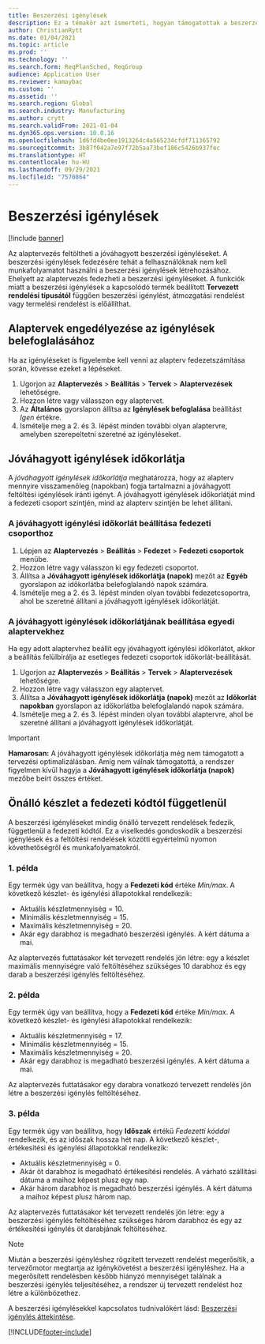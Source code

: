 ```yaml
---
title: Beszerzési igénylések
description: Ez a témakör azt ismerteti, hogyan támogatottak a beszerzési igénylések a tervezési optimalizálásban.
author: ChristianRytt
ms.date: 01/04/2021
ms.topic: article
ms.prod: ''
ms.technology: ''
ms.search.form: ReqPlanSched, ReqGroup
audience: Application User
ms.reviewer: kamaybac
ms.custom: ''
ms.assetid: ''
ms.search.region: Global
ms.search.industry: Manufacturing
ms.author: crytt
ms.search.validFrom: 2021-01-04
ms.dyn365.ops.version: 10.0.16
ms.openlocfilehash: 1d6fd4be0ee1913264c4a565234cfdf711365792
ms.sourcegitcommit: 3b87f042a7e97f72b5aa73bef186c5426b937fec
ms.translationtype: HT
ms.contentlocale: hu-HU
ms.lasthandoff: 09/29/2021
ms.locfileid: "7570864"
---
```

# <a name="purchase-requisitions"></a>Beszerzési igénylések

[!include [banner](../../includes/banner.md)]

Az alaptervezés feltöltheti a jóváhagyott beszerzési igényléseket. A beszerzési igénylések fedezésére tehát a felhasználóknak nem kell munkafolyamatot használni a beszerzési igénylések létrehozásához. Ehelyett az alaptervezés fedezheti a beszerzési igényléseket. A funkciók miatt a beszerzési igénylések a kapcsolódó termék beállított **Tervezett rendelési típusától** függően beszerzési igénylést, átmozgatási rendelést vagy termelési rendelést is előállíthat.

## <a name="enable-master-plans-to-include-requisitions"></a>Alaptervek engedélyezése az igénylések belefoglalásához

Ha az igényléseket is figyelembe kell venni az alapterv fedezetszámítása során, kövesse ezeket a lépéseket.

1. Ugorjon az **Alaptervezés** \> **Beállítás** \> **Tervek** \> **Alaptervezések** lehetőségre.
1. Hozzon létre vagy válasszon egy alaptervet.
1. Az **Általános** gyorslapon állítsa az **Igénylések befoglalása** beállítást *Igen* értékre.
1. Ismételje meg a 2. és 3. lépést minden további olyan alaptervre, amelyben szerepeltetni szeretné az igényléseket.

## <a name="approved-requisitions-time-fence"></a>Jóváhagyott igénylések időkorlátja

A *jóváhagyott igénylések időkorlátja* meghatározza, hogy az alapterv mennyire visszamenőleg (napokban) fogja tartalmazni a jóváhagyott feltöltési igénylések iránti igényt. A jóváhagyott igénylések időkorlátját mind a fedezeti csoport szintjén, mind az alapterv szintjén be lehet állítani.

### <a name="set-the-approved-requisitions-time-fence-for-a-coverage-group"></a>A jóváhagyott igénylési időkorlát beállítása fedezeti csoporthoz

1. Lépjen az **Alaptervezés** \> **Beállítás** \> **Fedezet** \> **Fedezeti csoportok** menübe.
1. Hozzon létre vagy válasszon ki egy fedezeti csoportot.
1. Állítsa a **Jóváhagyott igénylések időkorlátja (napok)** mezőt az **Egyéb** gyorslapon az időkorlátba belefoglalandó napok számára.
1. Ismételje meg a 2. és 3. lépést minden olyan további fedezetcsoportra, ahol be szeretné állítani a jóváhagyott igénylések időkorlátját.

### <a name="set-the-approved-requisitions-time-fence-for-individual-master-plans"></a>A jóváhagyott igénylések időkorlátjának beállítása egyedi alaptervekhez

Ha egy adott alaptervhez beállít egy jóváhagyott igénylési időkorlátot, akkor a beállítás felülbírálja az esetleges fedezeti csoportok időkorlát-beállítását.

1. Ugorjon az **Alaptervezés** \> **Beállítás** \> **Tervek** \> **Alaptervezések** lehetőségre.
1. Hozzon létre vagy válasszon egy alaptervet.
1. Állítsa a **Jóváhagyott igénylések időkorlátja (napok)** mezőt az **Időkorlát napokban** gyorslapon az időkorlátba belefoglalandó napok számára.
1. Ismételje meg a 2. és 3. lépést minden olyan további alaptervre, ahol be szeretné állítani a jóváhagyott igénylések időkorlátját.

> [!IMPORTANT]
> **Hamarosan:** A jóváhagyott igénylések időkorlátja még nem támogatott a tervezési optimalizálásban. Amíg nem válnak támogatottá, a rendszer figyelmen kívül hagyja a **Jóváhagyott igénylések időkorlátja (napok)** mezőbe beírt összes értéket.

## <a name="independent-supply-regardless-of-coverage-code"></a>Önálló készlet a fedezeti kódtól függetlenül

A beszerzési igényléseket mindig önálló tervezett rendelések fedezik, függetlenül a fedezeti kódtól. Ez a viselkedés gondoskodik a beszerzési igénylések és a feltöltési rendelések közötti egyértelmű nyomon követhetőségről és munkafolyamatokról.

### <a name="example-1"></a>1. példa

Egy termék úgy van beállítva, hogy a **Fedezeti kód** értéke *Min/max*. A következő készlet- és igénylési állapotokkal rendelkezik:

- Aktuális készletmennyiség = 10.
- Minimális készletmennyiség = 15.
- Maximális készletmennyiség = 20.
- Akár egy darabhoz is megadható beszerzési igénylés. A kért dátuma a mai.

Az alaptervezés futtatásakor két tervezett rendelés jön létre: egy a készlet maximális mennyiségre való feltöltéséhez szükséges 10 darabhoz és egy darab a beszerzési igénylés feltöltéséhez.

### <a name="example-2"></a>2. példa

Egy termék úgy van beállítva, hogy a **Fedezeti kód** értéke *Min/max*. A következő készlet- és igénylési állapotokkal rendelkezik:

- Aktuális készletmennyiség = 17.
- Minimális készletmennyiség = 15.
- Maximális készletmennyiség = 20.
- Akár egy darabhoz is megadható beszerzési igénylés. A kért dátuma a mai.

Az alaptervezés futtatásakor egy darabra vonatkozó tervezett rendelés jön létre a beszerzési igénylés feltöltéséhez.

### <a name="example-3"></a>3. példa

Egy termék úgy van beállítva, hogy **Időszak** értékű *Fedezetti kóddal* rendelkezik, és az időszak hossza hét nap. A következő készlet-, értékesítési és igénylési állapotokkal rendelkezik:

- Aktuális készletmennyiség = 0.
- Akár öt darabhoz is megadható értékesítési rendelés. A várható szállítási dátuma a maihoz képest plusz egy nap.
- Akár három darabhoz is megadható beszerzési igénylés. A kért dátuma a maihoz képest plusz három nap.

Az alaptervezés futtatásakor két tervezett rendelés jön létre: egy a beszerzési igénylés feltöltéséhez szükséges három darabhoz és egy az értékesítési igénylés öt darabjának feltöltéséhez.

> [!NOTE]
> Miután a beszerzési igényléshez rögzített tervezett rendelést megerősítik, a tervezőmotor megtartja az igénykövetést a beszerzési igényléshez. Ha a megerősített rendelésben később hiányzó mennyiséget találnak a beszerzési igénylés teljesítéséhez, a rendszer új tervezett rendelést hoz létre a különbözethez.

A beszerzési igénylésekkel kapcsolatos tudnivalókért lásd: [Beszerzési igénylés áttekintése](../../procurement/purchase-requisitions-overview.md).


[!INCLUDE[footer-include](../../../includes/footer-banner.md)]